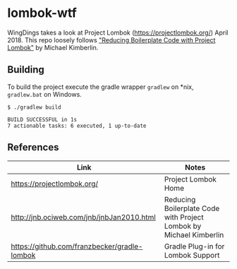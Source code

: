 # lombok-wtf

WingDings takes a look at Project Lombok (https://projectlombok.org/) April 2018.
This repo loosely follows ["Reducing Boilerplate Code with Project Lombok"](http://jnb.ociweb.com/jnb/jnbJan2010.html) 
by Michael Kimberlin.


## Building

To build the project execute the gradle wrapper ```gradlew``` on *nix,
```gradlew.bat``` on Windows.

```
$ ./gradlew build

BUILD SUCCESSFUL in 1s
7 actionable tasks: 6 executed, 1 up-to-date
```

## References

| Link                                         | Notes                                                              |
| -------------------------------------------- | ------------------------------------------------------------------ |
| https://projectlombok.org/                   | Project Lombok Home                                                |
| http://jnb.ociweb.com/jnb/jnbJan2010.html    | Reducing Boilerplate Code with Project Lombok by Michael Kimberlin |
| https://github.com/franzbecker/gradle-lombok | Gradle Plug-in for Lombok Support                                  
